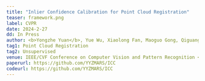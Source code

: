```yaml
---
title: "Inlier Confidence Calibration for Point Cloud Registration" 
teaser: framework.png
label: CVPR
date: 2024-2-27
dd: In Press
author: <b>Yongzhe Yuan</b>, Yue Wu, Xiaolong Fan, Maoguo Gong, Qiguang Miao, Wenping Ma
tag1: Point Cloud Registration
tag2: Unsupervised
venue: IEEE/CVF Conference on Computer Vision and Pattern Recognition <b>(CCF A)</b>
paperurl: https://github.com/YYZMARS/ICC
codeurl: https://github.com/YYZMARS/ICC
---
```


